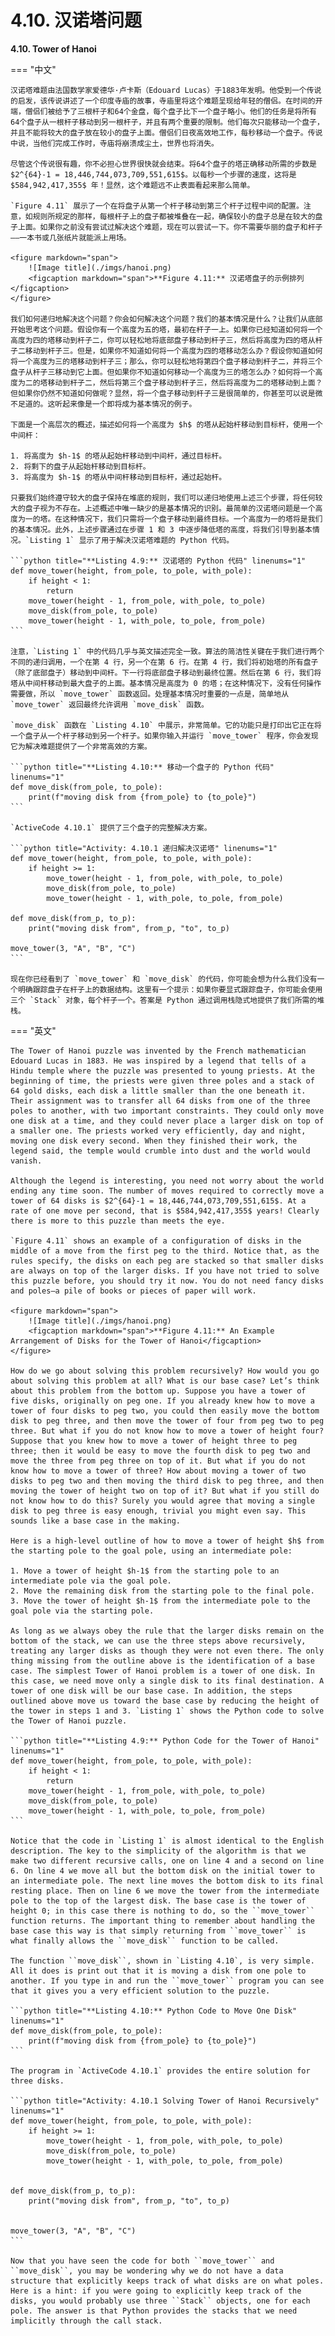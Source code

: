 # 4.10. 汉诺塔问题

**4.10. Tower of Hanoi**

=== "中文"

    汉诺塔难题由法国数学家爱德华·卢卡斯（Edouard Lucas）于1883年发明。他受到一个传说的启发，该传说讲述了一个印度寺庙的故事，寺庙里将这个难题呈现给年轻的僧侣。在时间的开端，僧侣们被给予了三根杆子和64个金盘，每个盘子比下一个盘子略小。他们的任务是将所有64个盘子从一根杆子移动到另一根杆子，并且有两个重要的限制。他们每次只能移动一个盘子，并且不能将较大的盘子放在较小的盘子上面。僧侣们日夜高效地工作，每秒移动一个盘子。传说中说，当他们完成工作时，寺庙将崩溃成尘土，世界也将消失。
    
    尽管这个传说很有趣，你不必担心世界很快就会结束。将64个盘子的塔正确移动所需的步数是 $2^{64}-1 = 18,446,744,073,709,551,615$。以每秒一个步骤的速度，这将是 $584,942,417,355$ 年！显然，这个难题远不止表面看起来那么简单。
    
    `Figure 4.11` 展示了一个在将盘子从第一个杆子移动到第三个杆子过程中间的配置。注意，如规则所规定的那样，每根杆子上的盘子都被堆叠在一起，确保较小的盘子总是在较大的盘子上面。如果你之前没有尝试过解决这个难题，现在可以尝试一下。你不需要华丽的盘子和杆子——一本书或几张纸片就能派上用场。
    
    <figure markdown="span">
        ![Image title](./imgs/hanoi.png)
        <figcaption markdown="span">**Figure 4.11:** 汉诺塔盘子的示例排列</figcaption>
    </figure>
    
    我们如何递归地解决这个问题？你会如何解决这个问题？我们的基本情况是什么？让我们从底部开始思考这个问题。假设你有一个高度为五的塔，最初在杆子一上。如果你已经知道如何将一个高度为四的塔移动到杆子二，你可以轻松地将底部盘子移动到杆子三，然后将高度为四的塔从杆子二移动到杆子三。但是，如果你不知道如何将一个高度为四的塔移动怎么办？假设你知道如何将一个高度为三的塔移动到杆子三；那么，你可以轻松地将第四个盘子移动到杆子二，并将三个盘子从杆子三移动到它上面。但如果你不知道如何移动一个高度为三的塔怎么办？如何将一个高度为二的塔移动到杆子二，然后将第三个盘子移动到杆子三，然后将高度为二的塔移动到上面？但如果你仍然不知道如何做呢？显然，将一个盘子移动到杆子三是很简单的，你甚至可以说是微不足道的。这听起来像是一个即将成为基本情况的例子。
    
    下面是一个高层次的概述，描述如何将一个高度为 $h$ 的塔从起始杆移动到目标杆，使用一个中间杆：
    
    1. 将高度为 $h-1$ 的塔从起始杆移动到中间杆，通过目标杆。
    2. 将剩下的盘子从起始杆移动到目标杆。
    3. 将高度为 $h-1$ 的塔从中间杆移动到目标杆，通过起始杆。
    
    只要我们始终遵守较大的盘子保持在堆底的规则，我们可以递归地使用上述三个步骤，将任何较大的盘子视为不存在。上述概述中唯一缺少的是基本情况的识别。最简单的汉诺塔问题是一个高度为一的塔。在这种情况下，我们只需将一个盘子移动到最终目标。一个高度为一的塔将是我们的基本情况。此外，上述步骤通过在步骤 1 和 3 中逐步降低塔的高度，将我们引导到基本情况。`Listing 1` 显示了用于解决汉诺塔难题的 Python 代码。
    
    ```python title="**Listing 4.9:** 汉诺塔的 Python 代码" linenums="1"
    def move_tower(height, from_pole, to_pole, with_pole):
        if height < 1:
            return
        move_tower(height - 1, from_pole, with_pole, to_pole)
        move_disk(from_pole, to_pole)
        move_tower(height - 1, with_pole, to_pole, from_pole)
    ```
    
    注意，`Listing 1` 中的代码几乎与英文描述完全一致。算法的简洁性关键在于我们进行两个不同的递归调用，一个在第 4 行，另一个在第 6 行。在第 4 行，我们将初始塔的所有盘子（除了底部盘子）移动到中间杆。下一行将底部盘子移动到最终位置。然后在第 6 行，我们将塔从中间杆移动到最大盘子的上面。基本情况是高度为 0 的塔；在这种情况下，没有任何操作需要做，所以 `move_tower` 函数返回。处理基本情况时重要的一点是，简单地从 `move_tower` 返回最终允许调用 `move_disk` 函数。
    
    `move_disk` 函数在 `Listing 4.10` 中展示，非常简单。它的功能只是打印出它正在将一个盘子从一个杆子移动到另一个杆子。如果你输入并运行 `move_tower` 程序，你会发现它为解决难题提供了一个非常高效的方案。
    
    ```python title="**Listing 4.10:** 移动一个盘子的 Python 代码" linenums="1"
    def move_disk(from_pole, to_pole):
        print(f"moving disk from {from_pole} to {to_pole}")
    ```
    
    `ActiveCode 4.10.1` 提供了三个盘子的完整解决方案。
    
    ```python title="Activity: 4.10.1 递归解决汉诺塔" linenums="1"
    def move_tower(height, from_pole, to_pole, with_pole):
        if height >= 1:
            move_tower(height - 1, from_pole, with_pole, to_pole)
            move_disk(from_pole, to_pole)
            move_tower(height - 1, with_pole, to_pole, from_pole)
    
    def move_disk(from_p, to_p):
        print("moving disk from", from_p, "to", to_p)
    
    move_tower(3, "A", "B", "C")
    ```
    
    现在你已经看到了 `move_tower` 和 `move_disk` 的代码，你可能会想为什么我们没有一个明确跟踪盘子在杆子上的数据结构。这里有一个提示：如果你要显式跟踪盘子，你可能会使用三个 `Stack` 对象，每个杆子一个。答案是 Python 通过调用栈隐式地提供了我们所需的堆栈。

=== "英文"

    The Tower of Hanoi puzzle was invented by the French mathematician Edouard Lucas in 1883. He was inspired by a legend that tells of a Hindu temple where the puzzle was presented to young priests. At the beginning of time, the priests were given three poles and a stack of 64 gold disks, each disk a little smaller than the one beneath it. Their assignment was to transfer all 64 disks from one of the three poles to another, with two important constraints. They could only move one disk at a time, and they could never place a larger disk on top of a smaller one. The priests worked very efficiently, day and night, moving one disk every second. When they finished their work, the legend said, the temple would crumble into dust and the world would vanish.
    
    Although the legend is interesting, you need not worry about the world ending any time soon. The number of moves required to correctly move a tower of 64 disks is $2^{64}-1 = 18,446,744,073,709,551,615$. At a rate of one move per second, that is $584,942,417,355$ years! Clearly there is more to this puzzle than meets the eye.
    
    `Figure 4.11` shows an example of a configuration of disks in the middle of a move from the first peg to the third. Notice that, as the rules specify, the disks on each peg are stacked so that smaller disks are always on top of the larger disks. If you have not tried to solve this puzzle before, you should try it now. You do not need fancy disks and poles—a pile of books or pieces of paper will work.
    
    <figure markdown="span">
        ![Image title](./imgs/hanoi.png)
        <figcaption markdown="span">**Figure 4.11:** An Example Arrangement of Disks for the Tower of Hanoi</figcaption>
    </figure>
    
    How do we go about solving this problem recursively? How would you go about solving this problem at all? What is our base case? Let’s think about this problem from the bottom up. Suppose you have a tower of five disks, originally on peg one. If you already knew how to move a tower of four disks to peg two, you could then easily move the bottom disk to peg three, and then move the tower of four from peg two to peg three. But what if you do not know how to move a tower of height four? Suppose that you knew how to move a tower of height three to peg three; then it would be easy to move the fourth disk to peg two and move the three from peg three on top of it. But what if you do not know how to move a tower of three? How about moving a tower of two disks to peg two and then moving the third disk to peg three, and then moving the tower of height two on top of it? But what if you still do not know how to do this? Surely you would agree that moving a single disk to peg three is easy enough, trivial you might even say. This sounds like a base case in the making.
    
    Here is a high-level outline of how to move a tower of height $h$ from the starting pole to the goal pole, using an intermediate pole:
    
    1. Move a tower of height $h-1$ from the starting pole to an intermediate pole via the goal pole.
    2. Move the remaining disk from the starting pole to the final pole.
    3. Move the tower of height $h-1$ from the intermediate pole to the goal pole via the starting pole.
    
    As long as we always obey the rule that the larger disks remain on the bottom of the stack, we can use the three steps above recursively, treating any larger disks as though they were not even there. The only thing missing from the outline above is the identification of a base case. The simplest Tower of Hanoi problem is a tower of one disk. In this case, we need move only a single disk to its final destination. A tower of one disk will be our base case. In addition, the steps outlined above move us toward the base case by reducing the height of the tower in steps 1 and 3. `Listing 1` shows the Python code to solve the Tower of Hanoi puzzle.
    
    ```python title="**Listing 4.9:** Python Code for the Tower of Hanoi" linenums="1"
    def move_tower(height, from_pole, to_pole, with_pole):
        if height < 1:
            return
        move_tower(height - 1, from_pole, with_pole, to_pole)
        move_disk(from_pole, to_pole)
        move_tower(height - 1, with_pole, to_pole, from_pole)
    ```
    
    Notice that the code in `Listing 1` is almost identical to the English description. The key to the simplicity of the algorithm is that we make two different recursive calls, one on line 4 and a second on line 6. On line 4 we move all but the bottom disk on the initial tower to an intermediate pole. The next line moves the bottom disk to its final resting place. Then on line 6 we move the tower from the intermediate pole to the top of the largest disk. The base case is the tower of height 0; in this case there is nothing to do, so the ``move_tower`` function returns. The important thing to remember about handling the base case this way is that simply returning from ``move_tower`` is what finally allows the ``move_disk`` function to be called.
    
    The function ``move_disk``, shown in `Listing 4.10`, is very simple. All it does is print out that it is moving a disk from one pole to another. If you type in and run the ``move_tower`` program you can see that it gives you a very efficient solution to the puzzle.
    
    ```python title="**Listing 4.10:** Python Code to Move One Disk" linenums="1"
    def move_disk(from_pole, to_pole):
        print(f"moving disk from {from_pole} to {to_pole}")
    ```
            
    The program in `ActiveCode 4.10.1` provides the entire solution for three disks.
            
    ```python title="Activity: 4.10.1 Solving Tower of Hanoi Recursively" linenums="1"
    def move_tower(height, from_pole, to_pole, with_pole):
        if height >= 1:
            move_tower(height - 1, from_pole, with_pole, to_pole)
            move_disk(from_pole, to_pole)
            move_tower(height - 1, with_pole, to_pole, from_pole)
    
    
    def move_disk(from_p, to_p):
        print("moving disk from", from_p, "to", to_p)
    
    
    move_tower(3, "A", "B", "C")
    ```
    
    Now that you have seen the code for both ``move_tower`` and ``move_disk``, you may be wondering why we do not have a data structure that explicitly keeps track of what disks are on what poles. Here is a hint: if you were going to explicitly keep track of the disks, you would probably use three ``Stack`` objects, one for each pole. The answer is that Python provides the stacks that we need implicitly through the call stack.